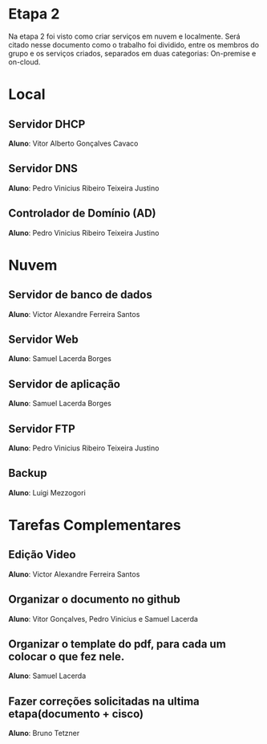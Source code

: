# Etapa 2 

Na etapa 2 foi visto como criar serviços em nuvem e localmente. Será citado nesse documento como o trabalho foi dividido, entre os membros do grupo e os serviços criados, separados em duas categorias: On-premise e on-cloud.

# Local 

## Servidor DHCP 
**Aluno**: Vitor Alberto Gonçalves Cavaco <br> 

## Servidor DNS
**Aluno**: Pedro Vinicius Ribeiro Teixeira Justino<br>

## Controlador de Domínio (AD)
**Aluno**: Pedro Vinicius Ribeiro Teixeira Justino<br>

# Nuvem 

## Servidor de banco de dados
**Aluno**: Victor Alexandre Ferreira Santos<br> 

## Servidor Web
**Aluno**: Samuel Lacerda Borges<br> 

## Servidor de aplicação
**Aluno**: Samuel Lacerda Borges<br> 

## Servidor FTP
**Aluno**: Pedro Vinicius Ribeiro Teixeira Justino<br>

## Backup
**Aluno**: Luigi Mezzogori<br> 

# Tarefas Complementares

## Edição Video
**Aluno**: Victor Alexandre Ferreira Santos<br>

## Organizar o documento no github
**Aluno**: Vitor Gonçalves, Pedro Vinicius e Samuel Lacerda<br>

## Organizar o template do pdf, para cada um colocar o que fez nele.
**Aluno**: Samuel Lacerda<br>

## Fazer correções solicitadas na ultima etapa(documento + cisco)
**Aluno**: Bruno Tetzner<br>

